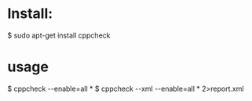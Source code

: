 # Install:
$ sudo apt-get install cppcheck

# usage
$ cppcheck --enable=all *
$ cppcheck --xml --enable=all * 2>report.xml